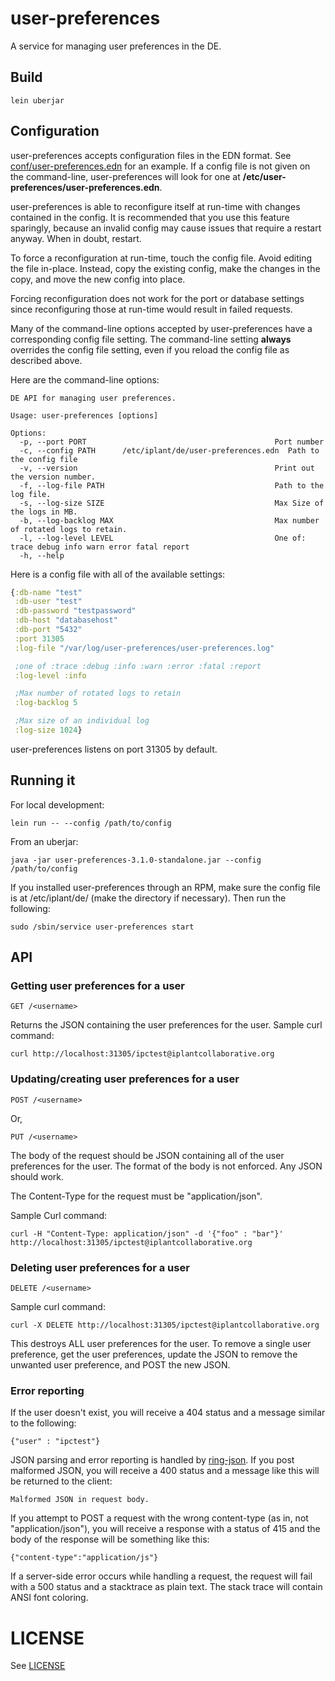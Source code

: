 # user-preferences

A service for managing user preferences in the DE.

## Build

    lein uberjar

## Configuration

user-preferences accepts configuration files in the EDN format. See [conf/user-preferences.edn](conf/user-preferences.edn) for an example. If a config file is not given on the command-line, user-preferences will look for one at __/etc/user-preferences/user-preferences.edn__.

user-preferences is able to reconfigure itself at run-time with changes contained in the config. It is recommended that you use this feature sparingly, because an invalid config may cause issues that require a restart anyway. When in doubt, restart.

To force a reconfiguration at run-time, touch the config file. Avoid editing the file in-place. Instead, copy the existing config, make the changes in the copy, and move the new config into place.

Forcing reconfiguration does not work for the port or database settings since reconfiguring those at run-time would result in failed requests.

Many of the command-line options accepted by user-preferences have a corresponding config file setting. The command-line setting __always__ overrides the config file setting, even if you reload the config file as described above.

Here are the command-line options:

    DE API for managing user preferences.

    Usage: user-preferences [options]

    Options:
      -p, --port PORT                                          Port number
      -c, --config PATH      /etc/iplant/de/user-preferences.edn  Path to the config file
      -v, --version                                            Print out the version number.
      -f, --log-file PATH                                      Path to the log file.
      -s, --log-size SIZE                                      Max Size of the logs in MB.
      -b, --log-backlog MAX                                    Max number of rotated logs to retain.
      -l, --log-level LEVEL                                    One of: trace debug info warn error fatal report
      -h, --help

Here is a config file with all of the available settings:
```clojure
{:db-name "test"
 :db-user "test"
 :db-password "testpassword"
 :db-host "databasehost"
 :db-port "5432"
 :port 31305
 :log-file "/var/log/user-preferences/user-preferences.log"

 ;one of :trace :debug :info :warn :error :fatal :report
 :log-level :info

 ;Max number of rotated logs to retain
 :log-backlog 5

 ;Max size of an individual log
 :log-size 1024}
```

user-preferences listens on port 31305 by default.

## Running it

For local development:

    lein run -- --config /path/to/config

From an uberjar:

    java -jar user-preferences-3.1.0-standalone.jar --config /path/to/config

If you installed user-preferences through an RPM, make sure the config file is at /etc/iplant/de/ (make the directory if necessary). Then run the following:

    sudo /sbin/service user-preferences start

## API

### Getting user preferences for a user

    GET /<username>

Returns the JSON containing the user preferences for the user. Sample curl command:

    curl http://localhost:31305/ipctest@iplantcollaborative.org


### Updating/creating user preferences for a user

    POST /<username>

Or,

    PUT /<username>

The body of the request should be JSON containing all of the user preferences for the user. The format of the body is not enforced. Any JSON should work.

The Content-Type for the request must be "application/json".

Sample Curl command:

    curl -H "Content-Type: application/json" -d '{"foo" : "bar"}' http://localhost:31305/ipctest@iplantcollaborative.org


### Deleting user preferences for a user

    DELETE /<username>

Sample curl command:

    curl -X DELETE http://localhost:31305/ipctest@iplantcollaborative.org

This destroys ALL user preferences for the user. To remove a single user preference, get the user preferences, update the JSON to remove the unwanted user preference, and POST the new JSON.

### Error reporting

If the user doesn't exist, you will receive a 404 status and a message similar to the following:

    {"user" : "ipctest"}

JSON parsing and error reporting is handled by [ring-json](https://github.com/ring-clojure/ring-json). If you post malformed JSON, you will receive a 400 status and a message like this will be returned to the client:

    Malformed JSON in request body.

If you attempt to POST a request with the wrong content-type (as in, not "application/json"), you will receive a response with a status of 415 and the body of the response will be something like this:

    {"content-type":"application/js"}

If a server-side error occurs while handling a request, the request will fail with a 500 status and a stacktrace as plain text. The stack trace will contain ANSI font coloring.

# LICENSE

See [LICENSE](LICENSE)

